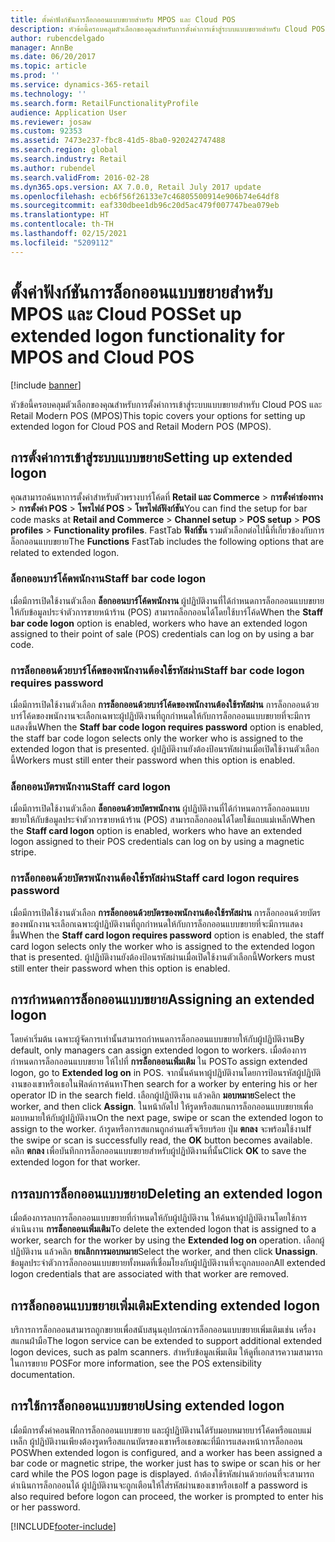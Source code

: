 ```yaml
---
title: ตั้งค่าฟังก์ชันการล็อกออนแบบขยายสำหรับ MPOS และ Cloud POS
description: หัวข้อนี้ครอบคลุมตัวเลือกของคุณสำหรับการตั้งค่าการเข้าสู่ระบบแบบขยายสำหรับ Cloud POS และ Retail Modern POS (MPOS)
author: rubencdelgado
manager: AnnBe
ms.date: 06/20/2017
ms.topic: article
ms.prod: ''
ms.service: dynamics-365-retail
ms.technology: ''
ms.search.form: RetailFunctionalityProfile
audience: Application User
ms.reviewer: josaw
ms.custom: 92353
ms.assetid: 7473e237-fbc8-41d5-8ba0-920242747488
ms.search.region: global
ms.search.industry: Retail
ms.author: rubendel
ms.search.validFrom: 2016-02-28
ms.dyn365.ops.version: AX 7.0.0, Retail July 2017 update
ms.openlocfilehash: ecb6f56f26133e7c46805500914e906b74e64df8
ms.sourcegitcommit: eaf330dbee1db96c20d5ac479f007747bea079eb
ms.translationtype: HT
ms.contentlocale: th-TH
ms.lasthandoff: 02/15/2021
ms.locfileid: "5209112"
---
```

# <a name="set-up-extended-logon-functionality-for-mpos-and-cloud-pos"></a><span data-ttu-id="6d605-103">ตั้งค่าฟังก์ชันการล็อกออนแบบขยายสำหรับ MPOS และ Cloud POS</span><span class="sxs-lookup"><span data-stu-id="6d605-103">Set up extended logon functionality for MPOS and Cloud POS</span></span>

[!include [banner](includes/banner.md)]

<span data-ttu-id="6d605-104">หัวข้อนี้ครอบคลุมตัวเลือกของคุณสำหรับการตั้งค่าการเข้าสู่ระบบแบบขยายสำหรับ Cloud POS และ Retail Modern POS (MPOS)</span><span class="sxs-lookup"><span data-stu-id="6d605-104">This topic covers your options for setting up extended logon for Cloud POS and Retail Modern POS (MPOS).</span></span>

## <a name="setting-up-extended-logon"></a><span data-ttu-id="6d605-105">การตั้งค่าการเข้าสู่ระบบแบบขยาย</span><span class="sxs-lookup"><span data-stu-id="6d605-105">Setting up extended logon</span></span>

<span data-ttu-id="6d605-106">คุณสามารถค้นหาการตั้งค่าสำหรับตัวพรางบาร์โค้ดที่ **Retail และ Commerce** &gt; **การตั้งค่าช่องทาง** &gt; **การตั้งค่า POS** &gt; **โพรไฟล์ POS** &gt; **โพรไฟล์ฟังก์ชัน**</span><span class="sxs-lookup"><span data-stu-id="6d605-106">You can find the setup for bar code masks at **Retail and Commerce** &gt; **Channel setup** &gt; **POS setup** &gt; **POS profiles** &gt; **Functionality profiles**.</span></span> <span data-ttu-id="6d605-107">FastTab **ฟังก์ชัน** รวมตัวเลือกต่อไปนี้ที่เกี่ยวข้องกับการล็อกออนแบบขยาย</span><span class="sxs-lookup"><span data-stu-id="6d605-107">The **Functions** FastTab includes the following options that are related to extended logon.</span></span>

### <a name="staff-bar-code-logon"></a><span data-ttu-id="6d605-108">ล็อกออนบาร์โค้ดพนักงาน</span><span class="sxs-lookup"><span data-stu-id="6d605-108">Staff bar code logon</span></span>

<span data-ttu-id="6d605-109">เมื่อมีการเปิดใช้งานตัวเลือก **ล็อกออนบาร์โค้ดพนักงาน** ผู้ปฏิบัติงานที่ได้กำหนดการล็อกออนแบบขยายให้กับข้อมูลประจำตัวการขายหน้าร้าน (POS) สามารถล็อกออนได้โดยใช้บาร์โค้ด</span><span class="sxs-lookup"><span data-stu-id="6d605-109">When the **Staff bar code logon** option is enabled, workers who have an extended logon assigned to their point of sale (POS) credentials can log on by using a bar code.</span></span>

### <a name="staff-bar-code-logon-requires-password"></a><span data-ttu-id="6d605-110">การล็อกออนด้วยบาร์โค้ดของพนักงานต้องใช้รหัสผ่าน</span><span class="sxs-lookup"><span data-stu-id="6d605-110">Staff bar code logon requires password</span></span>

<span data-ttu-id="6d605-111">เมื่อมีการเปิดใช้งานตัวเลือก **การล็อกออนด้วยบาร์โค้ดของพนักงานต้องใช้รหัสผ่าน** การล็อกออนด้วยบาร์โค้ดของพนักงานจะเลือกเฉพาะผู้ปฏิบัติงานที่ถูกกำหนดให้กับการล็อกออนแบบขยายที่จะมีการแสดงขึ้น</span><span class="sxs-lookup"><span data-stu-id="6d605-111">When the **Staff bar code logon requires password** option is enabled, the staff bar code logon selects only the worker who is assigned to the extended logon that is presented.</span></span> <span data-ttu-id="6d605-112">ผู้ปฏิบัติงานยังต้องป้อนรหัสผ่านเมื่อเปิดใช้งานตัวเลือกนี้</span><span class="sxs-lookup"><span data-stu-id="6d605-112">Workers must still enter their password when this option is enabled.</span></span>

### <a name="staff-card-logon"></a><span data-ttu-id="6d605-113">ล็อกออนบัตรพนักงาน</span><span class="sxs-lookup"><span data-stu-id="6d605-113">Staff card logon</span></span>

<span data-ttu-id="6d605-114">เมื่อมีการเปิดใช้งานตัวเลือก **ล็อกออนด้วยบัตรพนักงาน** ผู้ปฏิบัติงานที่ได้กำหนดการล็อกออนแบบขยายให้กับข้อมูลประจำตัวการขายหน้าร้าน (POS) สามารถล็อกออนได้โดยใช้แถบแม่เหล็ก</span><span class="sxs-lookup"><span data-stu-id="6d605-114">When the **Staff card logon** option is enabled, workers who have an extended logon assigned to their POS credentials can log on by using a magnetic stripe.</span></span>

### <a name="staff-card-logon-requires-password"></a><span data-ttu-id="6d605-115">การล็อกออนด้วยบัตรพนักงานต้องใช้รหัสผ่าน</span><span class="sxs-lookup"><span data-stu-id="6d605-115">Staff card logon requires password</span></span>

<span data-ttu-id="6d605-116">เมื่อมีการเปิดใช้งานตัวเลือก **การล็อกออนด้วยบัตรของพนักงานต้องใช้รหัสผ่าน** การล็อกออนด้วยบัตรของพนักงานจะเลือกเฉพาะผู้ปฏิบัติงานที่ถูกกำหนดให้กับการล็อกออนแบบขยายที่จะมีการแสดงขึ้น</span><span class="sxs-lookup"><span data-stu-id="6d605-116">When the **Staff card logon requires password** option is enabled, the staff card logon selects only the worker who is assigned to the extended logon that is presented.</span></span> <span data-ttu-id="6d605-117">ผู้ปฏิบัติงานยังต้องป้อนรหัสผ่านเมื่อเปิดใช้งานตัวเลือกนี้</span><span class="sxs-lookup"><span data-stu-id="6d605-117">Workers must still enter their password when this option is enabled.</span></span>

## <a name="assigning-an-extended-logon"></a><span data-ttu-id="6d605-118">การกำหนดการล็อกออนแบบขยาย</span><span class="sxs-lookup"><span data-stu-id="6d605-118">Assigning an extended logon</span></span>

<span data-ttu-id="6d605-119">โดยค่าเริ่มต้น เฉพาะผู้จัดการเท่านั้นสามารถกำหนดการล็อกออนแบบขยายให้กับผู้ปฏิบัติงาน</span><span class="sxs-lookup"><span data-stu-id="6d605-119">By default, only managers can assign extended logon to workers.</span></span> <span data-ttu-id="6d605-120">เมื่อต้องการกำหนดการล็อกออนแบบขยาย ให้ไปที่ **การล็อกออนเพิ่มเติม** ใน POS</span><span class="sxs-lookup"><span data-stu-id="6d605-120">To assign extended logon, go to **Extended log on** in POS.</span></span> <span data-ttu-id="6d605-121">จากนั้นค้นหาผู้ปฏิบัติงานโดยการป้อนรหัสผู้ปฏิบัติงานของเขาหรือเธอในฟิลด์การค้นหา</span><span class="sxs-lookup"><span data-stu-id="6d605-121">Then search for a worker by entering his or her operator ID in the search field.</span></span> <span data-ttu-id="6d605-122">เลือกผู้ปฏิบัติงาน แล้วคลิก **มอบหมาย**</span><span class="sxs-lookup"><span data-stu-id="6d605-122">Select the worker, and then click **Assign**.</span></span> <span data-ttu-id="6d605-123">ในหน้าถัดไป ให้รูดหรือสแกนการล็อกออนแบบขยายเพื่อมอบหมายให้กับผู้ปฏิบัติงาน</span><span class="sxs-lookup"><span data-stu-id="6d605-123">On the next page, swipe or scan the extended logon to assign to the worker.</span></span> <span data-ttu-id="6d605-124">ถ้ารูดหรือการสแกนถูกอ่านเสร็จเรียบร้อย ปุ่ม **ตกลง** จะพร้อมใช้งาน</span><span class="sxs-lookup"><span data-stu-id="6d605-124">If the swipe or scan is successfully read, the **OK** button becomes available.</span></span> <span data-ttu-id="6d605-125">คลิก **ตกลง** เพื่อบันทึกการล็อกออนแบบขยายสำหรับผู้ปฏิบัติงานที่นั้น</span><span class="sxs-lookup"><span data-stu-id="6d605-125">Click **OK** to save the extended logon for that worker.</span></span>

## <a name="deleting-an-extended-logon"></a><span data-ttu-id="6d605-126">การลบการล็อกออนแบบขยาย</span><span class="sxs-lookup"><span data-stu-id="6d605-126">Deleting an extended logon</span></span>

<span data-ttu-id="6d605-127">เมื่อต้องการลบการล็อกออนแบบขยายที่กำหนดให้กับผู้ปฏิบัติงาน ให้ค้นหาผู้ปฏิบัติงานโดยใช้การดำเนินงาน **การล็อกออนเพิ่มเติม**</span><span class="sxs-lookup"><span data-stu-id="6d605-127">To delete the extended logon that is assigned to a worker, search for the worker by using the **Extended log on** operation.</span></span> <span data-ttu-id="6d605-128">เลือกผู้ปฏิบัติงาน แล้วคลิก **ยกเลิกการมอบหมาย**</span><span class="sxs-lookup"><span data-stu-id="6d605-128">Select the worker, and then click **Unassign**.</span></span> <span data-ttu-id="6d605-129">ข้อมูลประจำตัวการล็อกออนแบบขยายทั้งหมดที่เชื่อมโยงกับผู้ปฏิบัติงานที่จะถูกลบออก</span><span class="sxs-lookup"><span data-stu-id="6d605-129">All extended logon credentials that are associated with that worker are removed.</span></span>

## <a name="extending-extended-logon"></a><span data-ttu-id="6d605-130">การล็อกออนแบบขยายเพิ่มเติม</span><span class="sxs-lookup"><span data-stu-id="6d605-130">Extending extended logon</span></span>

<span data-ttu-id="6d605-131">บริการการล็อกออนสามารถถูกขยายเพื่อสนับสนุนอุปกรณ์การล็อกออนแบบขยายเพิ่มเติมเช่น เครื่องสแกนฝ่ามือ</span><span class="sxs-lookup"><span data-stu-id="6d605-131">The logon service can be extended to support additional extended logon devices, such as palm scanners.</span></span> <span data-ttu-id="6d605-132">สำหรับข้อมูลเพิ่มเติม ให้ดูที่เอกสารความสามารถในการขยาย POS</span><span class="sxs-lookup"><span data-stu-id="6d605-132">For more information, see the POS extensibility documentation.</span></span>

## <a name="using-extended-logon"></a><span data-ttu-id="6d605-133">การใช้การล็อกออนแบบขยาย</span><span class="sxs-lookup"><span data-stu-id="6d605-133">Using extended logon</span></span>

<span data-ttu-id="6d605-134">เมื่อมีการตั้งค่าคอนฟิกการล็อกออนแบบขยาย และผู้ปฏิบัติงานได้รับมอบหมายบาร์โค้ดหรือแถบแม่เหล็ก ผู้ปฏิบัติงานเพียงต้องรูดหรือสแกนบัตรของเขาหรือเธอขณะที่มีการแสดงหน้าการล็อกออน POS</span><span class="sxs-lookup"><span data-stu-id="6d605-134">When extended logon is configured, and a worker has been assigned a bar code or magnetic stripe, the worker just has to swipe or scan his or her card while the POS logon page is displayed.</span></span> <span data-ttu-id="6d605-135">ถ้าต้องใช้รหัสผ่านด้วยก่อนที่จะสามารถดำเนินการล็อกออนได้ ผู้ปฏิบัติงานจะถูกเตือนให้ใส่รหัสผ่านของเขาหรือเธอ</span><span class="sxs-lookup"><span data-stu-id="6d605-135">If a password is also required before logon can proceed, the worker is prompted to enter his or her password.</span></span>


[!INCLUDE[footer-include](../includes/footer-banner.md)]